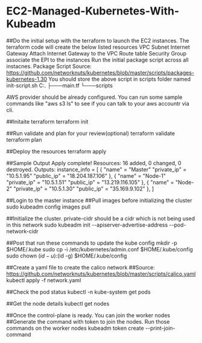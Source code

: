 # EC2-Managed-Kubernetes-With-Kubeadm

##Do the initial setup with the terraform to launch the EC2 instances. The terraform code will create the below listed resources 
VPC
Subnet
Internet Gateway
Attach Internet Gateway to the VPC
Route table
Security Group
associate the EPI to the instances 
Run the initial package script across all instacnes. Package Script Source: https://github.com/networknuts/kubernetes/blob/master/scripts/packages-kubernetes-1.30
You should store the above script in scripts folder named init-script.sh
C:.
├───main.tf
└───scripts

AWS provider should be already configured. You can run some sample commands like "aws s3 ls" to see if you can talk to your aws accountr via cli. 

##Initaite terraform
terraform init

##Run validate and plan for your review(optional)
terraform validate
terraform plan

##Deploy the resources
terraform apply

##Sample Output
Apply complete! Resources: 16 added, 0 changed, 0 destroyed.
Outputs:
instance_info = [
  {
    "name" = "Master"
    "private_ip" = "10.5.1.95"
    "public_ip" = "18.204.187.106"
  },
  {
    "name" = "Node-1"
    "private_ip" = "10.5.1.51"
    "public_ip" = "13.219.116.105"
  },
  {
    "name" = "Node-2"
    "private_ip" = "10.5.1.30"
    "public_ip" = "35.169.9.102"
  },
]

##Login to the master instance
##Pull images before initializing the cluster
sudo kubeadm config images pull

##Initialize the cluster. private-cidr should be a cidr which is not being used in this network
sudo kubeadm init --apiserver-advertise-address <master-private-ip> --pod-network-cidr <private-cidr>

##Post that run these commands to update the kube config
mkdir -p $HOME/.kube
sudo cp -i /etc/kubernetes/admin.conf $HOME/.kube/config
sudo chown $(id -u):$(id -g) $HOME/.kube/config

##Create a yaml file to create the calico network
##Source: https://github.com/networknuts/kubernetes/blob/master/scripts/calico.yaml
kubectl apply -f network.yaml

##Check the pod status
kubectl -n kube-system get pods

##Get the node details
kubectl get nodes

##Once the control-plane is ready. You can join the worker nodes
##Generate the command with token to join the nodes. Run those commands on the worker nodes
kubeadm token create --print-join-command
